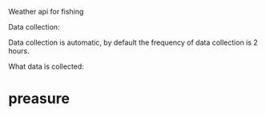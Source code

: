 Weather api for fishing

Data collection:

Data collection is automatic, by default the frequency of data collection is 2 hours.

What data is collected:

# preasure
